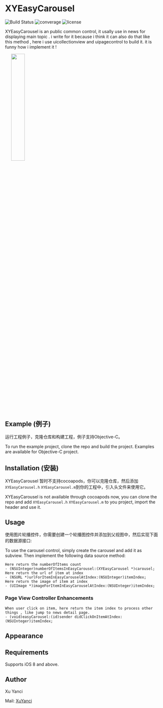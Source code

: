 # XYEasyCarousel

![Build Status](https://travis-ci.org/msaps/MSSTabbedPageViewController.svg?branch=develop)
![converage](	https://img.shields.io/coveralls/jekyll/jekyll.svg)
![license](https://img.shields.io/github/license/mashape/apistatus.svg)

XYEasyCarousel is an public common control, it usally use in news for displaying main topic . i write for it because i think it can also do that like this method , here i use uicollectionview and uipagecontrol to build it. it is funny how i implement it !


<div style="width:100%;">
<img src="https://github.com/XuYanci/GLViewPagerController/blob/master/readme~resource/present_viewpager.gif" align="center" height="30%" width="30%" style="margin-left:20px;">
</div>

<p><p>

## Example (例子)
运行工程例子，克隆仓库和构建工程，例子支持Objective-C。

To run the example project, clone the repo and build the project. Examples are available for Objective-C project.

<p><p>

## Installation (安装)

XYEasyCarousel 暂时不支持cocoapods，你可以克隆仓库，然后添加`XYEasyCarousel.h` `XYEasyCarousel.m`到你的工程中，引入头文件来使用它。

XYEasyCarousel is not available through cocoapods now, you can clone the repo and add `XYEasyCarousel.h` `XYEasyCarousel.m` to you project, import the header and use it.

<p><p>

## Usage

使用图片轮播控件，你需要创建一个轮播图控件并添加到父视图中，然后实现下面的数据源接口:

To use the carousel control, simply create the carousel and add it as subview. Then implement the following data source method:

```
Here return the numberOfItems count
- (NSUInteger)numberOfItemsInEasyCarousel:(XYEasyCarousel *)carousel;
Here return the url of item at index
- (NSURL *)urlForItemInEasyCarouselAtIndex:(NSUInteger)itemIndex;
Here return the image of item at index
- (UIImage *)imageForItemInEasyCarouselAtIndex:(NSUInteger)itemIndex;
```

<p><p>

### Page View Controller Enhancements
```
When user click on item, here return the item index to process other things , like jump to news detail page.
- (void)easyCarousel:(id)sender didClickOnItemAtIndex:(NSUInteger)itemIndex;
```

<p><p>

## Appearance


<p><p>

## Requirements
Supports iOS 8 and above.

<p><p>

## Author
Xu Yanci

Mail: [XuYanci](mailto:grandy.wind@gmail.com)



